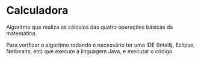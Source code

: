 # Calculadora

Algoritmo que realiza os cálculos das quatro operações básicas da matemática.

Para verificar o algoritmo rodando é necessário ter uma IDE (Intellij, Eclipse, Netbeans, etc) que execute a linguagem Java, e executar o código.
